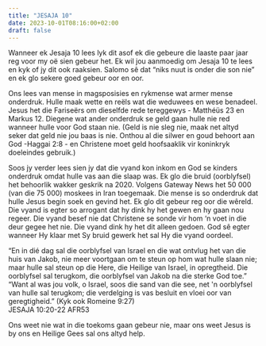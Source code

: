 ```yaml
---
title: "JESAJA 10"
date: 2023-10-01T08:16:00+02:00
draft: false
---
```

<html>
 <head></head>
 <body>
  <p>Wanneer ek Jesaja 10 lees lyk dit asof ek die gebeure die laaste paar jaar reg voor my oë sien gebeur het. Ek wil jou aanmoedig om Jesaja 10 te lees en kyk of jy dit ook raaksien. Salomo sê dat “niks nuut is onder die son nie” en ek glo sekere goed gebeur oor en oor.</p>
  <p>Ons lees van mense in magsposisies en rykmense wat armer mense onderdruk. Hulle maak wette en reëls wat die weduwees en wese benadeel. Jesus het die Fariseërs om dieselfde rede tereggewys - Matthéüs 23 en Markus 12. Diegene wat ander onderdruk se geld gaan hulle nie red wanneer hulle voor God staan nie. (Geld is nie sleg nie, maak net altyd seker dat geld nie jou baas is nie. Onthou al die silwer en goud behoort aan God -Haggai 2:8 - en Christene moet geld hoofsaaklik vir koninkryk doeleindes gebruik.)</p>
  <p>Soos jy verder lees sien jy dat die vyand kon inkom en God se kinders onderdruk omdat hulle vas aan die slaap was. Ek glo die bruid (oorblyfsel) het behoorlik wakker geskrik na 2020. Volgens Gateway News het 50 000 (van die 75 000) moskees in Iran toegemaak. Die mense is so onderdruk dat hulle Jesus begin soek en gevind het. Ek glo dit gebeur reg oor die wêreld. Die vyand is egter so arrogant dat hy dink hy het gewen en hy gaan nou regeer. Die vyand besef nie dat Christene se sonde vir hom ‘n voet in die deur gegee het nie. Die vyand dink hy het dit alleen gedoen. God sê egter wanneer Hy klaar met Sy bruid gewerk het sal Hy die vyand oordeel.</p>
  <p>“En in dié dag sal die oorblyfsel van Israel en die wat ontvlug het van die huis van Jakob, nie meer voortgaan om te steun op hom wat hulle slaan nie; maar hulle sal steun op die Here, die Heilige van Israel, in opregtheid. Die oorblyfsel sal terugkom, die oorblyfsel van Jakob na die sterke God toe.”<br>“Want al was jou volk, o Israel, soos die sand van die see, net 'n oorblyfsel van hulle sal terugkom; die verdelging is vas besluit en vloei oor van geregtigheid.” (Kyk ook Romeine 9:27)<br>‭‭JESAJA‬ ‭10‬:‭20-22‬ ‭AFR53‬‬</p>
  <p>Ons weet nie wat in die toekoms gaan gebeur nie, maar ons weet Jesus is by ons en Heilige Gees sal ons altyd help.</p>
  <p>&nbsp;</p>
 </body>
</html>